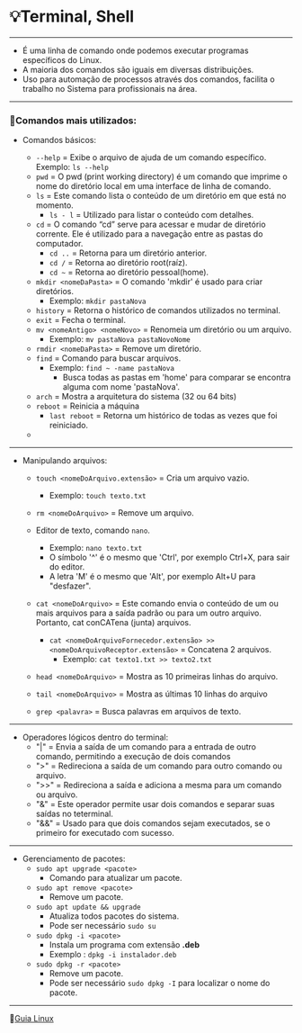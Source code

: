# :bulb:Terminal, Shell
---

* É uma linha de comando onde podemos executar programas específicos do Linux.
* A maioria dos comandos são iguais em diversas distribuições.
* Uso para automação de processos através dos comandos, facilita o trabalho no Sistema para profissionais na área.
---

### :penguin:Comandos mais utilizados:
* Comandos básicos:

    * `--help` = Exibe o arquivo de ajuda de um comando específico.
        Exemplo: `ls --help`
    * `pwd` = O pwd (print working directory) é um comando que imprime o nome do diretório local em uma interface de linha de comando. 
    * `ls` = Este comando lista o conteúdo de um diretório em que está no momento.
        * `ls - l` = Utilizado para listar o conteúdo com detalhes.
    * `cd` = O comando “cd” serve para acessar e mudar de diretório corrente. Ele é utilizado para a navegação entre as pastas do computador. 
        * `cd ..` = Retorna para um diretório anterior.
        * `cd /` = Retorna ao diretório root(raíz).
        * `cd ~` = Retorna ao diretório pessoal(home).
    * `mkdir <nomeDaPasta>` = O comando 'mkdir' é usado para criar diretórios.
        * Exemplo: `mkdir pastaNova`
    * `history` = Retorna o histórico de comandos utilizados no terminal.
    * `exit` = Fecha o terminal.
    * `mv <nomeAntigo> <nomeNovo>` = Renomeia um diretório ou um arquivo.
        * Exemplo: `mv pastaNova pastaNovoNome`
    * `rmdir <nomeDaPasta>` = Remove um diretório.
    * `find` = Comando para buscar arquivos.
        * Exemplo: `find ~ -name pastaNova`
            * Busca todas as pastas em 'home' para comparar se encontra alguma com nome 'pastaNova'.
    * `arch` = Mostra a arquitetura do sistema (32 ou 64 bits)
    * `reboot` = Reinicia a máquina
        * `last reboot` = Retorna um histórico de todas as vezes que foi reiniciado.
    *
    
---   
* Manipulando arquivos:
    * `touch <nomeDoArquivo.extensão>` = Cria um arquivo vazio.
        * Exemplo: `touch texto.txt`
    * `rm <nomeDoArquivo>` = Remove um arquivo.
    * Editor de texto, comando `nano`.
        * Exemplo: `nano texto.txt`
        * O símbolo '^' é o mesmo que 'Ctrl', por exemplo Ctrl+X, para sair do editor.
        * A letra 'M' é o mesmo que 'Alt', por exemplo Alt+U para "desfazer".

    * `cat <nomeDoArquivo>` = Este comando envia o conteúdo de um ou mais arquivos para a saída padrão ou para um outro arquivo. Portanto, cat conCATena (junta) arquivos.
        * `cat <nomeDoArquivoFornecedor.extensão> >> <nomeDoArquivoReceptor.extensão>` = Concatena 2 arquivos.
            * Exemplo: `cat texto1.txt >> texto2.txt`
    * `head <nomeDoArquivo>` = Mostra as 10 primeiras linhas do arquivo.
    * `tail <nomeDoArquivo>` = Mostra as últimas 10 linhas do arquivo
    * `grep <palavra>` = Busca palavras em arquivos de texto.
---
* Operadores lógicos dentro do terminal:
    * "|" = Envia a saída de um comando para a entrada de outro comando, permitindo a execução de dois comandos
    * ">" = Redireciona a saída de um comando para outro comando ou arquivo.
    * ">>" = Redireciona a saída e adiciona a mesma para um comando ou arquivo.
    * "&" = Este operador permite usar dois comandos e separar suas saídas no teterminal.
    * "&&" = Usado para que dois comandos sejam executados, se o primeiro for executado com sucesso.
---
* Gerenciamento de pacotes:
    * `sudo apt upgrade <pacote>` 
        * Comando para atualizar um pacote.
    * `sudo apt remove <pacote>`
        * Remove um pacote.
    * `sudo apt update && upgrade `
        * Atualiza todos pacotes do sistema.
        * Pode ser necessário `sudo su`
    * `sudo dpkg -i <pacote>` 
        * Instala um programa com extensão **.deb**
        * Exemplo : `dpkg -i instalador.deb`
    * `sudo dpkg -r <pacote>`
        * Remove um pacote.
        * Pode ser necessário `sudo dpkg -I` para localizar o nome do pacote.
    















---

:penguin:[Guia Linux](https://guialinux.uniriotec.br/)